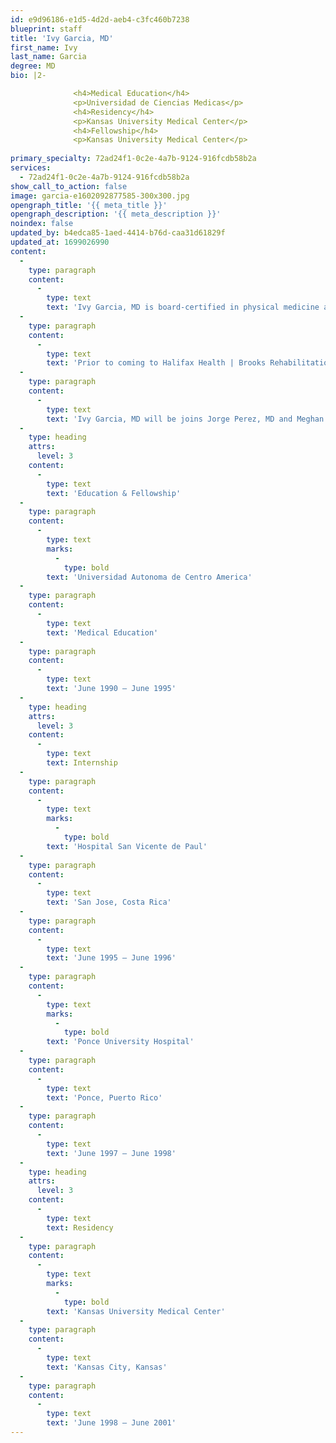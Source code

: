 ```yaml
---
id: e9d96186-e1d5-4d2d-aeb4-c3fc460b7238
blueprint: staff
title: 'Ivy Garcia, MD'
first_name: Ivy
last_name: Garcia
degree: MD
bio: |2-

              <h4>Medical Education</h4>
              <p>Universidad de Ciencias Medicas</p>
              <h4>Residency</h4>
              <p>Kansas University Medical Center</p>
              <h4>Fellowship</h4>
              <p>Kansas University Medical Center</p>
          
primary_specialty: 72ad24f1-0c2e-4a7b-9124-916fcdb58b2a
services:
  - 72ad24f1-0c2e-4a7b-9124-916fcdb58b2a
show_call_to_action: false
image: garcia-e1602092877585-300x300.jpg
opengraph_title: '{{ meta_title }}'
opengraph_description: '{{ meta_description }}'
noindex: false
updated_by: b4edca85-1aed-4414-b76d-caa31d61829f
updated_at: 1699026990
content:
  -
    type: paragraph
    content:
      -
        type: text
        text: 'Ivy Garcia, MD is board-certified in physical medicine and rehabilitation. She graduated from the Universidad Autonoma De Centro America in San Jose, Costa Rica and completed her residency at the University of Kansas Medical Center in Kansas City, Kansas. Dr. Garcia went on to become medical director of both the Kansas Medical Center Inpatient Unit, as well as the Consult Service and received the Faculty Award of Excellence from the University of Kansas Department of Rehabilitation Medicine.'
  -
    type: paragraph
    content:
      -
        type: text
        text: 'Prior to coming to Halifax Health | Brooks Rehabilitation – Center for Inpatient Rehabilitation Dr. Garcia worked in the post-acute setting. She is a member of the American Academy of Physical Medicine and Rehabilitation.'
  -
    type: paragraph
    content:
      -
        type: text
        text: 'Ivy Garcia, MD will be joins Jorge Perez, MD and Meghan Cochrane, MD at Halifax Health | Brooks Rehabilitation – Center for Inpatient Rehabilitation, a 40-bed state-of-the-art inpatient rehabilitation center, to serve a wide variety of rehabilitation patients. As the area’s only Level II Trauma Center and designated Comprehensive Stroke Center, the Halifax Health and Brooks Rehabilitation joint venture provides patients with spinal cord, stroke, traumatic brain, amputee, and complex orthopedic injuries, long term rehabilitation care close to home.'
  -
    type: heading
    attrs:
      level: 3
    content:
      -
        type: text
        text: 'Education & Fellowship'
  -
    type: paragraph
    content:
      -
        type: text
        marks:
          -
            type: bold
        text: 'Universidad Autonoma de Centro America'
  -
    type: paragraph
    content:
      -
        type: text
        text: 'Medical Education'
  -
    type: paragraph
    content:
      -
        type: text
        text: 'June 1990 – June 1995'
  -
    type: heading
    attrs:
      level: 3
    content:
      -
        type: text
        text: Internship
  -
    type: paragraph
    content:
      -
        type: text
        marks:
          -
            type: bold
        text: 'Hospital San Vicente de Paul'
  -
    type: paragraph
    content:
      -
        type: text
        text: 'San Jose, Costa Rica'
  -
    type: paragraph
    content:
      -
        type: text
        text: 'June 1995 – June 1996'
  -
    type: paragraph
    content:
      -
        type: text
        marks:
          -
            type: bold
        text: 'Ponce University Hospital'
  -
    type: paragraph
    content:
      -
        type: text
        text: 'Ponce, Puerto Rico'
  -
    type: paragraph
    content:
      -
        type: text
        text: 'June 1997 – June 1998'
  -
    type: heading
    attrs:
      level: 3
    content:
      -
        type: text
        text: Residency
  -
    type: paragraph
    content:
      -
        type: text
        marks:
          -
            type: bold
        text: 'Kansas University Medical Center'
  -
    type: paragraph
    content:
      -
        type: text
        text: 'Kansas City, Kansas'
  -
    type: paragraph
    content:
      -
        type: text
        text: 'June 1998 – June 2001'
---
```

